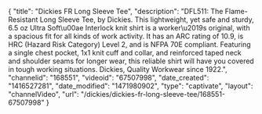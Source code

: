 {
    "title": "Dickies FR Long Sleeve Tee",
    "description": "DFL511: The Flame-Resistant Long Sleeve Tee, by Dickies. This lightweight, yet safe and sturdy, 6.5 oz Ultra Soft\u00ae Interlock knit shirt is a worker\u2019s original, with a spacious fit for all kinds of work activity.  It has an ARC rating of 10.9, is HRC (Hazard Risk Category) Level 2, and is NFPA 70E compliant.  Featuring a single chest pocket, 1x1 knit cuff and collar, and reinforced taped neck and shoulder seams for longer wear, this reliable shirt will have you covered in tough working situations. Dickies, Quality Workwear since 1922.",
    "channelid": "168551",
    "videoid": "67507998",
    "date_created": "1416527281",
    "date_modified": "1471980902",
    "type": "captivate",
    "layout": "channelVideo",
    "url": "\/dickies\/dickies-fr-long-sleeve-tee\/168551-67507998"
}